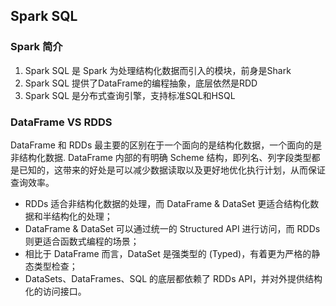 ## Spark SQL

### Spark 简介

1. Spark SQL 是 Spark 为处理结构化数据而引入的模块，前身是Shark
2. Spark SQL 提供了DataFrame的编程抽象，底层依然是RDD
3. Spark SQL 是分布式查询引擎，支持标准SQL和HSQL

### DataFrame VS RDDS

DataFrame 和 RDDs 最主要的区别在于一个面向的是结构化数据，一个面向的是非结构化数据.
DataFrame 内部的有明确 Scheme 结构，即列名、列字段类型都是已知的，这带来的好处是可以减少数据读取以及更好地优化执行计划，从而保证查询效率。

- RDDs 适合非结构化数据的处理，而 DataFrame & DataSet 更适合结构化数据和半结构化的处理；
- DataFrame & DataSet 可以通过统一的 Structured API 进行访问，而 RDDs 则更适合函数式编程的场景；
- 相比于 DataFrame 而言，DataSet 是强类型的 (Typed)，有着更为严格的静态类型检查；
- DataSets、DataFrames、SQL 的底层都依赖了 RDDs API，并对外提供结构化的访问接口。




